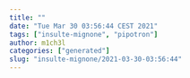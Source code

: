 ```yaml
---
title: ""
date: "Tue Mar 30 03:56:44 CEST 2021"
tags: ["insulte-mignone", "pipotron"]
author: m1ch3l
categories: ["generated"]
slug: "insulte-mignone/2021-03-30-03:56:44"
---
```



